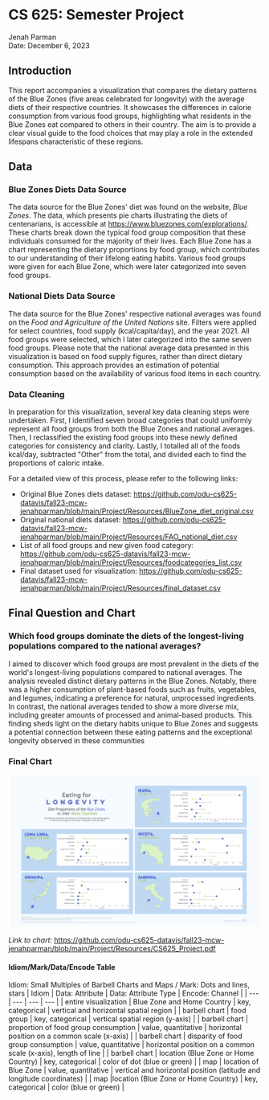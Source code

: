 <!---
Report
As always, I expect your report to include your name, CS625, date, and appropriate headings and Markdown markup for clarity and neatness. You will lose points if there are many spelling or grammatical errors.

Your report, named project-report.md, should include the following information:

* a brief description of your chosen datasets (including links to the original sources of the data)
* final question that you addressed
* appropriately-sized image of your final chart
* link to your final chart (similar to HW3, include whatever links or files are needed to view the implementation of your final chart)
idiom/mark/data/encode table for the final chart (see Markdown Code for Table)
* explanation of how your final chart answers the question and how your headline fits your chart
"Final Thoughts" section that provides a commentary on the development process, including roughly how much time you spent developing your visualization and what aspects took the most time
"References" section that includes links to any examples and references that you used in completing this assignment
-->

# CS 625: Semester Project

Jenah Parman\
Date: December 6, 2023

## Introduction
This report accompanies a visualization that compares the dietary patterns of the Blue Zones (five areas celebrated for longevity) with the average diets of their respective countries. It showcases the differences in calorie consumption from various food groups, highlighting what residents in the Blue Zones eat compared to others in their country. The aim is to provide a clear visual guide to the food choices that may play a role in the extended lifespans characteristic of these regions.

## Data
### Blue Zones Diets Data Source
The data source for the Blue Zones' diet was found on the website, *Blue Zones*. The data, which presents pie charts illustrating the diets of centenarians, is accessible at https://www.bluezones.com/explorations/. These charts break down the typical food group composition that these individuals consumed for the majority of their lives. Each Blue Zone has a chart representing the dietary proportions by food group, which contributes to our understanding of their lifelong eating habits. Various food groups were given for each Blue Zone, which were later categorized into seven food groups.
### National Diets Data Source
The data source for the Blue Zones' respective national averages was found on the *Food and Agriculture of the United Nations* site. Filters were applied for select countries, food supply (kcal/capita/day), and the year 2021. All food groups were selected, which I later categorized into the same seven food groups. Please note that the national average data presented in this visualization is based on food supply figures, rather than direct dietary consumption. This approach provides an estimation of potential consumption based on the availability of various food items in each country.
### Data Cleaning
In preparation for this visualization, several key data cleaning steps were undertaken. First, I identified seven broad categories that could uniformly represent all food groups from both the Blue Zones and national averages. Then, I reclassified the existing food groups into these newly defined categories for consistency and clarity. Lastly, I totalled all of the foods kcal/day, subtracted "Other" from the total, and divided each to find the proportions of caloric intake.

For a detailed view of this process, please refer to the following links:

* Original Blue Zones diets dataset: https://github.com/odu-cs625-datavis/fall23-mcw-jenahparman/blob/main/Project/Resources/BlueZone_diet_original.csv
* Original national diets dataset: https://github.com/odu-cs625-datavis/fall23-mcw-jenahparman/blob/main/Project/Resources/FAO_national_diet.csv
* List of all food groups and new given food category: https://github.com/odu-cs625-datavis/fall23-mcw-jenahparman/blob/main/Project/Resources/foodcategories_list.csv
* Final dataset used for visualization: https://github.com/odu-cs625-datavis/fall23-mcw-jenahparman/blob/main/Project/Resources/final_dataset.csv

## Final Question and Chart
### Which food groups dominate the diets of the longest-living populations compared to the national averages?
I aimed to discover which food groups are most prevalent in the diets of the world's longest-living populations compared to national averages. The analysis revealed distinct dietary patterns in the Blue Zones. Notably, there was a higher consumption of plant-based foods such as fruits, vegetables, and legumes, indicating a preference for natural, unprocessed ingredients. In contrast, the national averages tended to show a more diverse mix, including greater amounts of processed and animal-based products. This finding sheds light on the dietary habits unique to Blue Zones and suggests a potential connection between these eating patterns and the exceptional longevity observed in these communities

### Final Chart
<img src = "/Project/Resources/CS625_Project.png" width="1000">

*Link to chart:* https://github.com/odu-cs625-datavis/fall23-mcw-jenahparman/blob/main/Project/Resources/CS625_Project.pdf

#### Idiom/Mark/Data/Encode Table

Idiom: Small Multiples of Barbell Charts and Maps / Mark: Dots and lines, stars
| Idiom | Data: Attribute | Data: Attribute Type  | Encode: Channel | 
| --- | --- | --- | --- |
| entire visualization | Blue Zone and Home Country | key, categorical | vertical and horizontal spatial region |
| barbell chart | food group | key, categorical | vertical spatial region (y-axis) |
| barbell chart | proportion of food group consumption | value, quantitative | horizontal position on a common scale (x-axis) |
| barbell chart | disparity of food group consumption | value, quantitative | horizontal position on a common scale (x-axis), length of line |
| barbell chart | location (Blue Zone or Home Country) | key, categorical | color of dot (blue or green) |
| map | location of Blue Zone | value, quantitative | vertical and horizontal position (latitude and longitude coordinates) |
| map |location (Blue Zone or Home Country) | key, categorical | color (blue or green) |









